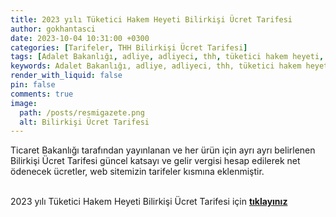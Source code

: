```yaml
---
title: 2023 yılı Tüketici Hakem Heyeti Bilirkişi Ücret Tarifesi
author: gokhantasci
date: 2023-10-04 10:31:00 +0300
categories: [Tarifeler, THH Bilirkişi Ücret Tarifesi]
tags: [Adalet Bakanlığı, adliye, adliyeci, thh, tüketici hakem heyeti, bilirkişi, bilirkişi ücret, thh ücret tarifesi, thh bilirkişi tarifesi]
keywords: Adalet Bakanlığı, adliye, adliyeci, thh, tüketici hakem heyeti, bilirkişi, bilirkişi ücret, thh ücret tarifesi, thh bilirkişi tarifesi
render_with_liquid: false
pin: false
comments: true
image:
  path: /posts/resmigazete.png
  alt: Bilirkişi Ücret Tarifesi
---
```


Ticaret Bakanlığı tarafından yayınlanan ve her ürün için ayrı ayrı belirlenen Bilirkişi Ücret Tarifesi güncel katsayı ve gelir vergisi hesap edilerek net ödenecek ücretler, web sitemizin tarifeler kısmına eklenmiştir.

<br>2023 yılı Tüketici Hakem Heyeti Bilirkişi Ücret Tarifesi için [**tıklayınız**](https://adliyeci.com.tr/thhbilirkisiucret/) 


